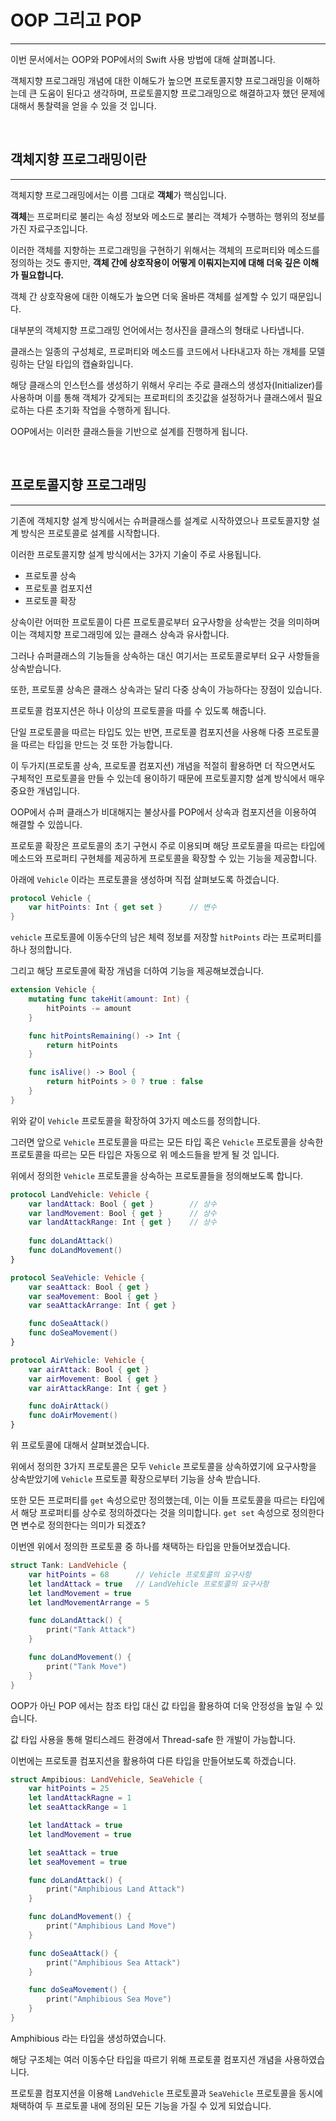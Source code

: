 # OOP 그리고 POP
---

이번 문서에서는 OOP와 POP에서의 Swift 사용 방법에 대해 살펴봅니다.

객체지향 프로그래밍 개념에 대한 이해도가 높으면 프로토콜지향 프로그래밍을 이해하는데 큰 도움이 된다고 생각하며, 프로토콜지향 프로그래밍으로 해결하고자 했던 문제에 대해서 통찰력을 얻을 수 있을 것 입니다.

<br>

## 객체지향 프로그래밍이란
---

객체지향 프로그래밍에서는 이름 그대로 **객체**가 핵심입니다. 

**객체**는 프로퍼티로 불리는 속성 정보와 메소드로 불리는 객체가 수행하는 행위의 정보를 가진 자료구조입니다.

이러한 객체를 지향하는 프로그래밍을 구현하기 위해서는 객체의 프로퍼티와 메소드를 정의하는 것도 좋지만, **객체 간에 상호작용이 어떻게 이뤄지는지에 대해 더욱 깊은 이해가 필요합니다.**

객체 간 상호작용에 대한 이해도가 높으면 더욱 올바른 객체를 설계할 수 있기 때문입니다.

대부분의 객체지향 프로그래밍 언어에서는 청사진을 클래스의 형태로 나타냅니다.

클래스는 일종의 구성체로, 프로퍼티와 메소드를 코드에서 나타내고자 하는 개체를 모델링하는 단일 타입의 캡슐화입니다.

해당 클래스의 인스턴스를 생성하기 위해서 우리는 주로 클래스의 생성자(Initializer)를 사용하며 이를 통해 객체가 갖게되는 프로퍼티의 초깃값을 설정하거나 클래스에서 필요로하는 다른 초기화 작업을 수행하게 됩니다.

OOP에서는 이러한 클래스들을 기반으로 설계를 진행하게 됩니다.

<br>

## 프로토콜지향 프로그래밍
---

기존에 객체지향 설계 방식에서는 슈퍼클래스를 설계로 시작하였으나 프로토콜지향 설계 방식은 프로토콜로 설계를 시작합니다.

이러한 프로토콜지향 설계 방식에서는 3가지 기술이 주로 사용됩니다.

- 프로토콜 상속
- 프로토콜 컴포지션
- 프로토콜 확장

상속이란 어떠한 프로토콜이 다른 프로토콜로부터 요구사항을 상속받는 것을 의미하며 이는 객체지향 프로그래밍에 있는 클래스 상속과 유사합니다.

그러나 슈퍼클래스의 기능들을 상속하는 대신 여기서는 프로토콜로부터 요구 사항들을 상속받습니다.

또한, 프로토콜 상속은 클래스 상속과는 달리 다중 상속이 가능하다는 장점이 있습니다.

프로토콜 컴포지션은 하나 이상의 프로토콜을 따를 수 있도록 해줍니다.

단일 프로토콜을 따르는 타입도 있는 반면, 프로토콜 컴포지션을 사용해 다중 프로토콜을 따르는 타입을 만드는 것 또한 가능합니다.

이 두가지(프로토콜 상속, 프로토콜 컴포지션) 개념을 적절히 활용하면 더 작으면서도 구체적인 프로토콜을 만들 수 있는데 용이하기 때문에 프로토콜지향 설계 방식에서 매우 중요한 개념입니다.

OOP에서 슈퍼 클래스가 비대해지는 불상사를 POP에서 상속과 컴포지션을 이용하여 해결할 수 있씁니다.

프로토콜 확장은 프로토콜의 초기 구현시 주로 이용되며 해당 프로토콜을 따르는 타입에 메소드와 프로퍼티 구현체를 제공하게 프로토콜을 확장할 수 있는 기능을 제공합니다.

아래에 `Vehicle` 이라는 프로토콜을 생성하며 직접 살펴보도록 하겠습니다.

```swift
protocol Vehicle {
    var hitPoints: Int { get set }      // 변수
}
```

`vehicle` 프로토콜에 이동수단의 남은 체력 정보를 저장할 `hitPoints` 라는 프로퍼티를 하나 정의합니다.

그리고 해당 프로토콜에 확장 개념을 더하여 기능을 제공해보겠습니다.

```swift
extension Vehicle {
    mutating func takeHit(amount: Int) {
        hitPoints -= amount
    }

    func hitPointsRemaining() -> Int {
        return hitPoints
    }

    func isAlive() -> Bool {
        return hitPoints > 0 ? true : false
    }
}
```

위와 같이 `Vehicle` 프로토콜을 확장하여 3가지 메소드를 정의합니다.

그러면 앞으로 `Vehicle` 프로토콜을 따르는 모든 타입 혹은 `Vehicle` 프로토콜을 상속한 프로토콜을 따르는 모든 타입은 자동으로 위 메소드들을 받게 될 것 입니다.

위에서 정의한 `Vehicle` 프로토콜을 상속하는 프로토콜들을 정의해보도록 합니다.

```swift
protocol LandVehicle: Vehicle {
    var landAttack: Bool { get }        // 상수
    var landMovement: Bool { get }      // 상수
    var landAttackRange: Int { get }    // 상수
    
    func doLandAttack()
    func doLandMovement()
}

protocol SeaVehicle: Vehicle {
    var seaAttack: Bool { get }
    var seaMovement: Bool { get }
    var seaAttackArrange: Int { get }

    func doSeaAttack()
    func doSeaMovement()
}

protocol AirVehicle: Vehicle {
    var airAttack: Bool { get }
    var airMovement: Bool { get }
    var airAttackRange: Int { get }

    func doAirAttack()
    func doAirMovement()
}
```

위 프로토콜에 대해서 살펴보겠습니다.

위에서 정의한 3가지 프로토콜은 모두 `Vehicle` 프로토콜을 상속하였기에 요구사항을 상속받았기에 `Vehicle` 프로토콜 확장으로부터 기능을 상속 받습니다.

또한 모든 프로퍼티를 `get` 속성으로만 정의했는데, 이는 이들 프로토콜을 따르는 타입에서 해당 프로퍼티를 상수로 정의하겠다는 것을 의미합니다. `get set` 속성으로 정의한다면 변수로 정의한다는 의미가 되겠죠?

이번엔 위에서 정의한 프로토콜 중 하나를 채택하는 타입을 만들어보겠습니다.

```swift
struct Tank: LandVehicle {
    var hitPoints = 68      // Vehicle 프로토콜의 요구사항
    let landAttack = true   // LandVehicle 프로토콜의 요구사항
    let landMovement = true
    let landMovementArrange = 5

    func doLandAttack() {
        print("Tank Attack")
    }

    func doLandMovement() {
        print("Tank Move")
    }
}
```

OOP가 아닌 POP 에서는 참조 타입 대신 값 타입을 활용하여 더욱 안정성을 높일 수 있습니다.

값 타입 사용을 통해 멀티스레드 환경에서 Thread-safe 한 개발이 가능합니다.

이번에는 프로토콜 컴포지션을 활용하여 다른 타입을 만들어보도록 하겠습니다.

```swift
struct Ampibious: LandVehicle, SeaVehicle {
    var hitPoints = 25
    let landAttackRagne = 1
    let seaAttackRange = 1

    let landAttack = true
    let landMovement = true

    let seaAttack = true
    let seaMovement = true

    func doLandAttack() {
        print("Amphibious Land Attack")
    }

    func doLandMovement() {
        print("Amphibious Land Move")
    }

    func doSeaAttack() {
        print("Amphibious Sea Attack")
    }

    func doSeaMovement() {
        print("Amphibious Sea Move")
    }
}
```

Amphibious 라는 타입을 생성하였습니다.

해당 구조체는 여러 이동수단 타입을 따르기 위해 프로토콜 컴포지션 개념을 사용하였습니다.

프로토콜 컴포지션을 이용해 `LandVehicle` 프로토콜과 `SeaVehicle` 프로토콜을 동시에 채택하여 두 프로토콜 내에 정의된 모든 기능을 가질 수 있게 되었습니다.


























